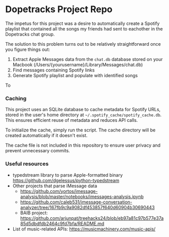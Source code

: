 # Dopetracks Project Repo 

The impetus for this project was a desire to automatically create a Spotify playlist that contained all the songs my friends had sent to eachother in the Dopetracks chat group. 

The solution to this problem turns out to be relatively straightforward once you figure things out: 
1. Extract Apple Messages data from the `chat.db` database stored on your Macbook (/Users/{yourusername}/Library/Messages/chat.db)
2. Find messages containing Spotify links
2. Generate Spotify playlist and populate with identified songs


To 

### Caching

This project uses an SQLite database to cache metadata for Spotify URLs, stored in the user's home directory at `~/.spotify_cache/spotify_cache.db`. This ensures efficient reuse of metadata and reduces API calls.

To initialize the cache, simply run the script. The cache directory will be created automatically if it doesn't exist.

The cache file is not included in this repository to ensure user privacy and prevent unnecessary commits.


### Useful resources
- typedstream library to parse Apple-formatted binary https://github.com/dgelessus/python-typedstream
- Other projects that parse iMessage data
    - https://github.com/yortos/imessage-analysis/blob/master/notebooks/imessages-analysis.ipynb
    - https://github.com/caleb531/imessage-conversation-analyzer/tree/167fb9c9a9082df453857f640d60904b30690443
    - BAIB project: https://github.com/arjunpat/treehacks24/blob/eb97a81c97b577e37a85d5dbdfdb2464c9fd7bfa/README.md
- List of music-related APIs: https://musicmachinery.com/music-apis/
